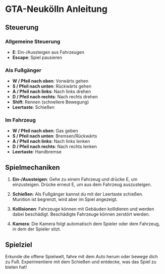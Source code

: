 # GTA-Neukölln Anleitung

## Steuerung

### Allgemeine Steuerung

- **E**: Ein-/Aussteigen aus Fahrzeugen
- **Escape**: Spiel pausieren

### Als Fußgänger

- **W / Pfeil nach oben**: Vorwärts gehen
- **S / Pfeil nach unten**: Rückwärts gehen
- **A / Pfeil nach links**: Nach links drehen
- **D / Pfeil nach rechts**: Nach rechts drehen
- **Shift**: Rennen (schnellere Bewegung)
- **Leertaste**: Schießen

### Im Fahrzeug

- **W / Pfeil nach oben**: Gas geben
- **S / Pfeil nach unten**: Bremsen/Rückwärts
- **A / Pfeil nach links**: Nach links lenken
- **D / Pfeil nach rechts**: Nach rechts lenken
- **Leertaste**: Handbremse

## Spielmechaniken

1. **Ein-/Aussteigen**: Gehe zu einem Fahrzeug und drücke E, um einzusteigen. Drücke erneut E, um
   aus dem Fahrzeug auszusteigen.

2. **Schießen**: Als Fußgänger kannst du mit der Leertaste schießen. Munition ist begrenzt, wird
   aber im Spiel angezeigt.

3. **Kollisionen**: Fahrzeuge können mit Gebäuden kollidieren und werden dabei beschädigt.
   Beschädigte Fahrzeuge können zerstört werden.

4. **Kamera**: Die Kamera folgt automatisch dem Spieler oder dem Fahrzeug, in dem der Spieler sitzt.

## Spielziel

Erkunde die offene Spielwelt, fahre mit dem Auto herum oder bewege dich zu Fuß. Experimentiere mit
dem Schießen und entdecke, was das Spiel zu bieten hat!